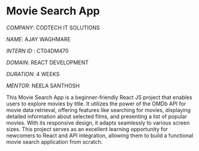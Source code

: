 # Movie Search App

*COMPANY*: CODTECH IT SOLUTIONS

*NAME*: AJAY WAGHMARE

*INTERN ID* : CT04DM470

*DOMAIN*: REACT DEVELOPMENT

*DURATION*: 4 WEEKS

*MENTOR*: NEELA SANTHOSH


This Movie Search App is a beginner-friendly React JS project that enables users to explore movies by title. It utilizes the power of the OMDb API for movie data retrieval, offering features like searching for movies, displaying detailed information about selected films, and presenting a list of popular movies. With its responsive design, it adapts seamlessly to various screen sizes. This project serves as an excellent learning opportunity for newcomers to React and API integration, allowing them to build a functional movie search application from scratch.

